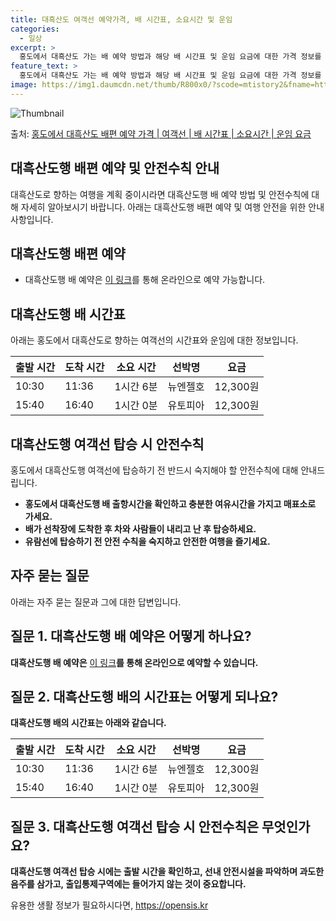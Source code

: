 ```yaml
---
title: 대흑산도 여객선 예약가격, 배 시간표, 소요시간 및 운임
categories:
  - 일상
excerpt: >
  홍도에서 대흑산도 가는 배 예약 방법과 해당 배 시간표 및 운임 요금에 대한 가격 정보를 안내 드리겠습니다. 안전하고 재밋는 대흑산도행 여행을 위해 아래 정보 참고하시기 바랍니다. 대흑산도행 배편 예약하기 👈 클릭홍도에서 대흑산도행 배 시간표출발 시간도착 시간소요 시간선박명요금10:3011:361시간 6분뉴엔젤호12,300원15:4016:401시간 0분유토피아12,300원대흑산도행 배편 예약하기 👈 클릭홍도에서 대흑산도행 여객선 탑승 시 이용수칙홍도에서 대흑산도행 여객선에 탑승하기 전 반드시 숙지해야 할 이용수칙에 대해 알아봅시다. 중요한 내용: 홍도에서 대흑산도행 배 출항시간을 확인하고 충분한 여유시간을 가지고 매표소로 가세요.홍도에서 대흑산도행 배 출항시간을 확인한다.선박이 출항할 시간이 가까울 수록..
feature_text: >
  홍도에서 대흑산도 가는 배 예약 방법과 해당 배 시간표 및 운임 요금에 대한 가격 정보를 안내 드리겠습니다. 안전하고 재밋는 대흑산도행 여행을 위해 아래 정보 참고하시기 바랍니다. 대흑산도행 배편 예약하기 👈 클릭홍도에서 대흑산도행 배 시간표출발 시간도착 시간소요 시간선박명요금10:3011:361시간 6분뉴엔젤호12,300원15:4016:401시간 0분유토피아12,300원대흑산도행 배편 예약하기 👈 클릭홍도에서 대흑산도행 여객선 탑승 시 이용수칙홍도에서 대흑산도행 여객선에 탑승하기 전 반드시 숙지해야 할 이용수칙에 대해 알아봅시다. 중요한 내용: 홍도에서 대흑산도행 배 출항시간을 확인하고 충분한 여유시간을 가지고 매표소로 가세요.홍도에서 대흑산도행 배 출항시간을 확인한다.선박이 출항할 시간이 가까울 수록..
image: https://img1.daumcdn.net/thumb/R800x0/?scode=mtistory2&fname=https%3A%2F%2Fblog.kakaocdn.net%2Fdn%2FcMesLk%2FbtsHDBpTaQu%2FBVqWHgKwbfiwmgX5ZL98o0%2Fimg.webp
---
```


![Thumbnail](https://img1.daumcdn.net/thumb/R800x0/?scode=mtistory2&fname=https%3A%2F%2Fblog.kakaocdn.net%2Fdn%2FcMesLk%2FbtsHDBpTaQu%2FBVqWHgKwbfiwmgX5ZL98o0%2Fimg.webp)

<p>출처: <a href="https://opensis.kr/entry/%ED%99%8D%EB%8F%84%EC%97%90%EC%84%9C-%EB%8C%80%ED%9D%91%EC%82%B0%EB%8F%84-%EB%B0%B0%ED%8E%B8-%EC%98%88%EC%95%BD-%EA%B0%80%EA%B2%A9-%EC%97%AC%EA%B0%9D%EC%84%A0-%EB%B0%B0-%EC%8B%9C%EA%B0%84%ED%91%9C-%EC%86%8C%EC%9A%94%EC%8B%9C%EA%B0%84-%EC%9A%B4%EC%9E%84-%EC%9A%94%EA%B8%88" rel="dofollow">홍도에서 대흑산도 배편 예약 가격 | 여객선 | 배 시간표 | 소요시간 | 운임 요금</a> </p>

## 대흑산도행 배편 예약 및 안전수칙 안내

대흑산도로 향하는 여행을 계획 중이시라면 대흑산도행 배 예약 방법 및 안전수칙에 대해 자세히 알아보시기 바랍니다. 아래는 대흑산도행 배편
예약 및 여행 안전을 위한 안내사항입니다.

## 대흑산도행 배편 예약

  * 대흑산도행 배 예약은 [이 링크](https://opensis.kr/entry/%ED%99%8D%EB%8F%84%EC%97%90%EC%84%9C-%EB%8C%80%ED%9D%91%EC%82%B0%EB%8F%84-%EB%B0%B0%ED%8E%B8-%EC%98%88%EC%95%BD-%EA%B0%80%EA%B2%A9-%EC%97%AC%EA%B0%9D%EC%84%A0-%EB%B0%B0-%EC%8B%9C%EA%B0%84%ED%91%9C-%EC%86%8C%EC%9A%94%EC%8B%9C%EA%B0%84-%EC%9A%B4%EC%9E%84-%EC%9A%94%EA%B8%88)를 통해 온라인으로 예약 가능합니다.

## 대흑산도행 배 시간표

아래는 홍도에서 대흑산도로 향하는 여객선의 시간표와 운임에 대한 정보입니다.

**출발 시간** | **도착 시간** | **소요 시간** | **선박명** | **요금**  
---|---|---|---|---  
10:30 | 11:36 | 1시간 6분 | 뉴엔젤호 | 12,300원  
15:40 | 16:40 | 1시간 0분 | 유토피아 | 12,300원  
  
## 대흑산도행 여객선 탑승 시 안전수칙

홍도에서 대흑산도행 여객선에 탑승하기 전 반드시 숙지해야 할 안전수칙에 대해 안내드립니다.

  * **홍도에서 대흑산도행 배 출항시간을 확인하고 충분한 여유시간을 가지고 매표소로 가세요.**
  * **배가 선착장에 도착한 후 차와 사람들이 내리고 난 후 탑승하세요.**
  * **유람선에 탑승하기 전 안전 수칙을 숙지하고 안전한 여행을 즐기세요.**

## 자주 묻는 질문

아래는 자주 묻는 질문과 그에 대한 답변입니다.

## 질문 1. 대흑산도행 배 예약은 어떻게 하나요?

**대흑산도행 배 예약은** [이 링크](https://opensis.kr/entry/%ED%99%8D%EB%8F%84%EC%97%90%EC%84%9C-%EB%8C%80%ED%9D%91%EC%82%B0%EB%8F%84-%EB%B0%B0%ED%8E%B8-%EC%98%88%EC%95%BD-%EA%B0%80%EA%B2%A9-%EC%97%AC%EA%B0%9D%EC%84%A0-%EB%B0%B0-%EC%8B%9C%EA%B0%84%ED%91%9C-%EC%86%8C%EC%9A%94%EC%8B%9C%EA%B0%84-%EC%9A%B4%EC%9E%84-%EC%9A%94%EA%B8%88)**를 통해 온라인으로 예약할 수 있습니다.**

## 질문 2. 대흑산도행 배의 시간표는 어떻게 되나요?

**대흑산도행 배의 시간표는 아래와 같습니다.**

**출발 시간** | **도착 시간** | **소요 시간** | **선박명** | **요금**  
---|---|---|---|---  
10:30 | 11:36 | 1시간 6분 | 뉴엔젤호 | 12,300원  
15:40 | 16:40 | 1시간 0분 | 유토피아 | 12,300원  
  
## 질문 3. 대흑산도행 여객선 탑승 시 안전수칙은 무엇인가요?

**대흑산도행 여객선 탑승 시에는 출발 시간을 확인하고, 선내 안전시설을 파악하며 과도한 음주를 삼가고, 출입통제구역에는 들어가지 않는 것이
중요합니다.**



 

유용한 생활 정보가 필요하시다면, <a href="https://opensis.kr" rel="dofollow">https://opensis.kr</a>


